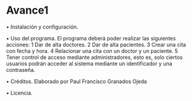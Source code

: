 # Avance1

• Instalación y configuración.

• Uso del programa.
El programa deberá poder realizar las siguientes acciones:
1 Dar de alta doctores.
2 Dar de alta pacientes.
3 Crear una cita con fecha y hora.
4 Relacionar una cita con un doctor y un paciente.
5 Tener control de acceso mediante administradores, esto es, solo ciertos usuarios podrán acceder al sistema mediante un identificador y una contraseña.

• Créditos.
Elaborado por Paul Francisco Granados Ojeda 

• Licencia.
